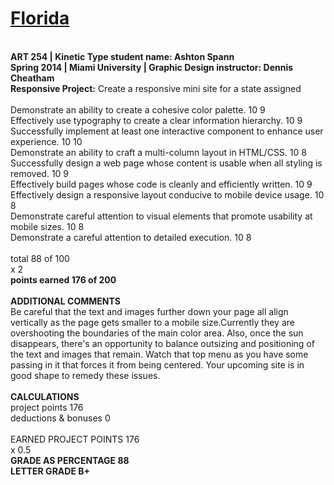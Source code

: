 # [Florida](https://spannam.github.io/Florida/)
<br>
<strong>ART 254 | Kinetic Type student name: Ashton Spann <br>
Spring 2014 | Miami University | Graphic Design instructor: Dennis Cheatham</strong>
<br>
<strong>Responsive Project:</strong> Create a responsive mini site for a state assigned<br>
<br>
Demonstrate an ability to create a cohesive color palette. 10 9 <br>
Effectively use typography to create a clear information hierarchy. 10 9<br>
Successfully implement at least one interactive component to enhance user experience. 10 10<br>
Demonstrate an ability to craft a multi-column layout in HTML/CSS. 10 8<br>
Successfully design a web page whose content is usable when all styling is removed. 10 9<br>
Effectively build pages whose code is cleanly and efficiently written. 10 9<br>
Effectively design a responsive layout conducive to mobile device usage. 10 8 <br>
Demonstrate careful attention to visual elements that promote usability at mobile sizes. 10 8<br>
Demonstrate a careful attention to detailed execution. 10 8<br>
<br>
total 88 of 100 <br>
x 2<br>
<strong>points earned 176 of 200</strong>
<br>
<br>
<strong>ADDITIONAL COMMENTS</strong><br>
Be careful that the text and images further down your page all align vertically as the
page gets smaller to a mobile size.Currently they are overshooting the boundaries of the
main color area. Also, once the sun disappears, there's an opportunity to balance
outsizing and positioning of the text and images that remain. Watch that top menu as
you have some passing in it that forces it from being centered. Your upcoming site is in
good shape to remedy these issues.
<br>
<br>
<strong>CALCULATIONS</strong><br>
project points 176<br>
deductions & bonuses 0<br>
<br>
EARNED PROJECT POINTS 176<br>
x 0.5
<br>
<strong>GRADE AS PERCENTAGE 88 </strong><br>
<strong>LETTER GRADE B+</strong>

